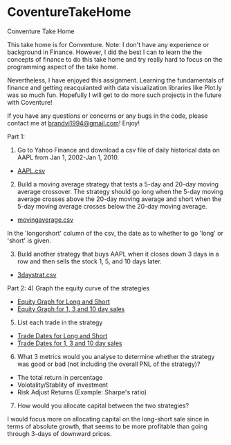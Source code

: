 # CoventureTakeHome
Conventure Take Home

This take home is for Conventure. Note: I don't have any experience or background in Finance. However, I did the best I can to learn the the concepts of finance to do this take home and try really hard to focus on the programming aspect of the take home.

Nevertheless, I have enjoyed this assignment. Learning the fundamentals of finance and getting reacquianted with data visualization libraries like Plot.ly was so much fun. Hopefully I will get to do more such projects in the future with Coventure!

If you have any questions or concerns or any bugs in the code, please contact me at brandvi1994@gmail.com! Enjoy!


Part 1:
1) Go to Yahoo Finance and download a csv file of daily historical data on AAPL from Jan 1, 2002-Jan 1, 2010.

- [AAPL.csv](https://github.com/bvi1994/CoventureTakeHome/blob/master/AAPL.csv)

2) Build a moving average strategy that tests a 5-day and 20-day moving average crossover.  The strategy should go long when the 5-day moving average crosses above the 20-day moving average and short when the 5-day moving average crosses below the 20-day moving average.

- [movingaverage.csv](https://github.com/bvi1994/CoventureTakeHome/blob/master/movingAverage.csv) 

In the 'longorshort' column of the csv, the date as to whether to go 'long' or 'short' is given. 

3) Build another strategy that buys AAPL when it closes down 3 days in a row and then sells the stock 1, 5, and 10 days later.  

- [3daystrat.csv](https://github.com/bvi1994/CoventureTakeHome/blob/master/3daystrat.csv)

Part 2: 
4) Graph the equity curve of the strategies

- [Equity Graph for Long and Short](https://plot.ly/~bvi1/77/equity-graph-for-apple/#/)   
- [Equity Graph for 1, 3 and 10 day sales](https://plot.ly/~bvi1/77/equity-curve-for-1-3-10-day-sales/#/)

5) List each trade in the strategy

- [Trade Dates for Long and Short](https://github.com/bvi1994/CoventureTakeHome/blob/master/3dayMATrades.csv)   
- [Trade Dates for 1, 3 and 10 day sales](https://github.com/bvi1994/CoventureTakeHome/blob/master/3daystrat.csv)

6) What 3 metrics would you analyse to determine whether the strategy was good or bad (not including the overall PNL of the strategy)?

- The total return in percentage 
- Volotality/Stablity of investment
- Risk Adjust Returns (Example: Sharpe's ratio)

7) How would you allocate capital between the two strategies? 

I would focus more on allocating capital on the long-short sale since in terms of absolute growth, that seems to be more profitable than going through 3-days of downward prices. 
